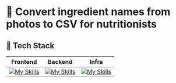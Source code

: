 # 📸 Convert ingredient names from photos to CSV for nutritionists

## 🌱 Tech Stack

|Frontend|Backend|Infra|
|---|---|---|
|[![My Skills](https://skillicons.dev/icons?i=react,ts)](https://skillicons.dev)|[![My Skills](https://skillicons.dev/icons?i=py,fastapi)](https://skillicons.dev)|[![My Skills](https://skillicons.dev/icons?i=docker)](https://skillicons.dev)|
